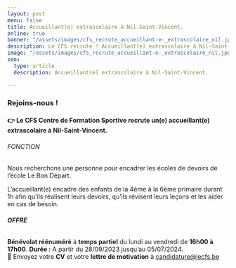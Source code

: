 ```yaml
---
layout: post
menu: false
title: Accueillant(e) extrascolaire à Nil-Saint-Vincent.
online: true
banner: "/assets/images/cfs_recrute_accueillant-e-_extrascolaire_nil.jpg"
description: Le CFS recrute ! Accueillant(e) extrascolaire à Nil-Saint-Vincent.
image: "/assets/images/cfs_recrute_accueillant-e-_extrascolaire_nil.jpg"
seo:
  type: article
  description: Accueillant(e) extrascolaire à Nil-Saint-Vincent.

---
```

### Rejoins-nous !

#### 👉 Le **CFS** Centre de Formation Sportive recrute un(e) **accueillant(e)** extrascolaire à Nil-Saint-Vincent.

###### FONCTION

Nous recherchons une personne pour encadrer les écoles de devoirs de l’école Le Bon Départ.

L’accueillant(e) encadre des enfants de la 4ème à la 6ème primaire durant 1h afin qu’ils réalisent leurs devoirs, qu’ils révisent leurs leçons et les aider en cas de besoin. 

###### **OFFRE**

**Bénévolat réénuméré** à **temps partiel** du lundi au vendredi de **16h00 à 17h00**.
**Durée :** A partir du 28/09/2023 jusqu’au 05/07/2024.<br>
📩 Envoyez votre **CV** et votre **lettre de motivation** à [candidature@lecfs.be](mailto:candidature@lecfs.be)